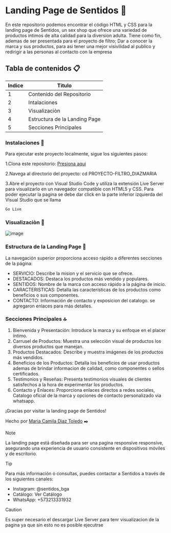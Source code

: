 # Landing Page de Sentidos :raised_hands:
En este repositorio podemos encontrar el código HTML y CSS para la landing page de Sentidos, un sex shop que ofrece una variedad de productos íntimos de alta calidad para la diversion adulta.
Tiene como fin, ademas de ser presentada para el proyecto de filtro; Dar a conocer la marca y sus productos, para asi tener una mejor visivilidad al publico y redirigir a las personas al contacto con la empresa


## Tabla de contenidos 📋
| Indice | Titulo  |
|--|--|
| 1 | Contenido del Repositorio|
| 2 | Intalaciones |
| 3 | Visualizaciòn  |
| 4 | Estructura de la Landing Page |
| 5 | Secciones Principales |


### Instalaciones 🔧
Para ejecutar este proyecto localmente, sigue los siguientes pasos:

1.Clona este repositorio: [Presiona aqui](https://github.com/CamilaDiazToledo/PROYECTO-FILTRO_DIAZMARIA)

2.Navega al directorio del proyecto: cd PROYECTO-FILTRO_DIAZMARIA

3.Abre el proyecto con Visual Studio Code y utiliza la extensión Live Server para visualizarlo en un navegador compatible con HTML5 y CSS.
Para poder ejecutar la pagina se debe dar click en la parte inferior izquierda del Visual Studio que se llama

```bash
Go Live
```

### Visualizaciòn :eyes: 
![image](https://github.com/user-attachments/assets/23dec902-78e1-459f-bb8b-6564909b4307)


### Estructura de la Landing Page :moyai:
La navegación superior proporciona acceso rápido a diferentes secciones de la página:

- SERVICIO: Describe la mision y el servicio que se ofrece.
- DESTACADOS: Destaca los productos más vendido y populares.
- SENTIDOS: Nombre de la marca con acceso rápido a la página de inicio.
- CARACTERISTICAS: Detalla las características de los productos como   beneficios o sus componentes.
- CONTACTO: Información de contacto y exposicion del catalogo. se agregaron enlaces para más detalles.

### Secciones Principales :top:

1. Bienvenida y Presentación: Introduce la marca y su enfoque en el placer íntimo.
2. Carrusel de Productos: Muestra una selección visual de productos los diversos productos que manejan.
3. Productos Destacados: Describe y muestra imágenes de los productos más vendidos.
4. Beneficios de los Productos: Detalla los beneficios de usar productos ademas de brindar informacion de calidad, como componentes  o sellos certificados.
5. Testimonios y Reseñas: Presenta testimonios visuales de clientes satisfechos a la hora de experimentar los productos.
6. Contacto y Enlaces: Proporciona enlaces directos a redes sociales, Catalogo oficial de la marca y opciones de contacto personalizado via whatsapp.


¡Gracias por visitar la landing page de Sentidos!

Hecho por [Maria Camila Dìaz Toledo](https://github.com/CamilaDiazToledo) ✒️



> [!NOTE]
>La landing page está diseñada para ser una pagina responsive responsive, asegurando una experiencia de usuario consistente en dispositivos móviles y de escritorio.


> [!TIP]
>Para más información o consultas, puedes contactar a Sentidos a través de los siguientes canales:

- Instagram: @sentidos_bga
- Catálogo: Ver Catálogo
- WhatsApp: +573213331932


> [!CAUTION]
> Es super necesario el descargar Live Server para tenr visualizacion de la pagina ya que sin esto no es posible ejecutrse



